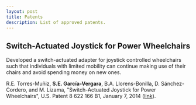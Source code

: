 ```yaml
---
layout: post
title: Patents
description: List of approved patents.
---
```


<!-- NOTE: Use html notation for the references. -->

## Switch-Actuated Joystick for Power Wheelchairs <a id="headerlink" name="joystick-wheelchair" href="#joystick-wheelchair" title="Permalink to this headline"></a>

Developed a switch-actuated adapter for joystick controlled wheelchairs such
that individuals with limited mobility can continue making use of their chairs
and avoid spending money on new ones.

<div class="reference">

R.E. Torres-Muñiz, <strong>S.E. García-Vergara</strong>,
B.A. Llorens-Bonilla, D. Sánchez-Cordero, and M.  Lizama, "Switch-Actuated
Joystick for Power Wheelchairs", U.S. Patent 8 622 166 B1, January 7, 2014 (<a
href="https://www.google.com/patents/US8622166">link</a>).

</div>
